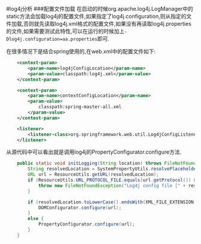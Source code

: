 #log4j分析
###配置文件加载
在启动的时候org.apache.log4j.LogManager中的static方法会加载log4j的配置文件,如果指定了log4j.configuration,则从指定的文件加载,否则就先读取log4j.xml格式的配置文件,如果没有再读取log4j.properties的文件,如果需要测试此特性,可以在运行的时候加上`-Dlog4j.configuration=aa.properties`即可.  

在很多情况下是结合spring使用的,在web.xml中的配置文件如下:

```xml
	<context-param>
		<param-name>log4jConfigLocation</param-name>
		<param-value>classpath:log4j.xml</param-value>
	</context-param>

	<context-param>
		<param-name>contextConfigLocation</param-name>
		<param-value>
			classpath:spring-master-all.xml
		</param-value>
	</context-param>

	<listener>
		<listener-class>org.springframework.web.util.Log4jConfigListener</listener-class>
	</listener>
```

从源代码中可以看出就是调用log4j的PropertyConfigurator.configure方法.  

```java
	public static void initLogging(String location) throws FileNotFoundException {
		String resolvedLocation = SystemPropertyUtils.resolvePlaceholders(location);
		URL url = ResourceUtils.getURL(resolvedLocation);
		if (ResourceUtils.URL_PROTOCOL_FILE.equals(url.getProtocol()) && !ResourceUtils.getFile(url).exists()) {
			throw new FileNotFoundException("Log4j config file [" + resolvedLocation + "] not found");
		}

		if (resolvedLocation.toLowerCase().endsWith(XML_FILE_EXTENSION)) {
			DOMConfigurator.configure(url);
		}
		else {
			PropertyConfigurator.configure(url);
		}
	}
```
